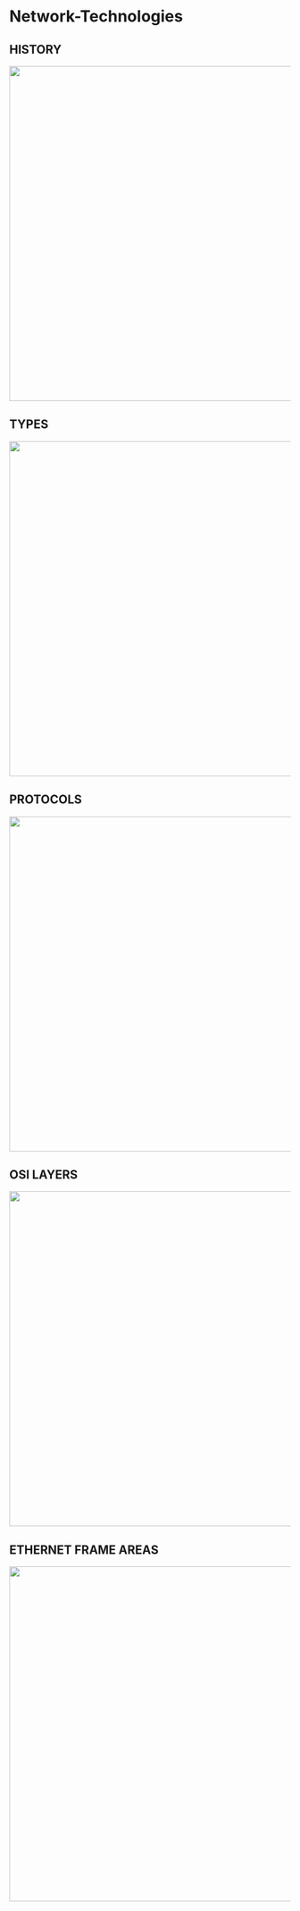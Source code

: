 # Network-Technologies




## HISTORY
<img src="https://user-images.githubusercontent.com/81561442/202897688-b4b9dc97-3091-470e-bf9c-35a54162760b.png" width='600'>
 
## TYPES
<img src="https://user-images.githubusercontent.com/81561442/202897879-953da725-72f5-46c5-91f2-55b413d768a3.png" width='600'>

## PROTOCOLS
<img src="https://user-images.githubusercontent.com/81561442/202897943-19030095-5021-445f-a69c-42e2b793b449.png" width='600'>

## OSI LAYERS
<img src="https://user-images.githubusercontent.com/81561442/202897950-08f2e541-cb3b-47e1-aaab-51b46d211a50.png" width='600'>

## ETHERNET FRAME AREAS
<img src="https://user-images.githubusercontent.com/81561442/202897941-07cad017-f8d0-4584-8354-953ee291ad85.png" width='600'>

